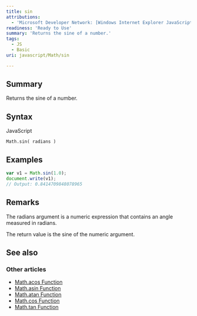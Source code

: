 ```yaml
---
title: sin
attributions:
  - 'Microsoft Developer Network: [Windows Internet Explorer JavaScript reference Article](http://msdn.microsoft.com/en-us/library/ie/yek4tbz0%28v=vs.94%29.aspx)'
readiness: 'Ready to Use'
summary: 'Returns the sine of a number.'
tags:
  - JS
  - Basic
uri: javascript/Math/sin

---
```

## Summary

Returns the sine of a number.

## Syntax

<span class="language">JavaScript</span>

    Math.sin( radians )

## Examples

``` js
var v1 = Math.sin(1.0);
document.write(v1);
// Output: 0.8414709848078965
```

## Remarks

The radians argument is a numeric expression that contains an angle measured in radians.

The return value is the sine of the numeric argument.

## See also

### Other articles

-   [Math.acos Function](/javascript/Math/acos)
-   [Math.asin Function](/javascript/Math/asin)
-   [Math.atan Function](/javascript/Math/atan)
-   [Math.cos Function](/javascript/Math/cos)
-   [Math.tan Function](/javascript/Math/tan)

